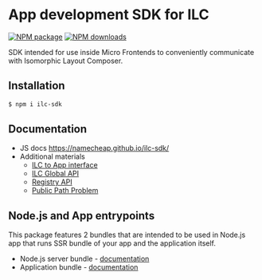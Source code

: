 # App development SDK for ILC
[![NPM package](https://badgen.net/npm/v/ilc-sdk?color=red&icon=npm&label=)](https://www.npmjs.com/package/ilc-sdk)
[![NPM downloads](https://badgen.net/npm/dt/ilc-sdk)](https://www.npmjs.com/package/ilc-sdk)

SDK intended for use inside Micro Frontends to conveniently communicate with Isomorphic Layout Composer.

## Installation

```bash
$ npm i ilc-sdk
```

## Documentation

* JS docs https://namecheap.github.io/ilc-sdk/
* Additional materials
    * [ILC to App interface](https://namecheap.github.io/ilc-sdk/pages/Pages/ilc_app_interface.html)
    * [ILC Global API](https://namecheap.github.io/ilc-sdk/pages/Pages/global_api.html)
    * [Registry API](https://namecheap.github.io/ilc-sdk/pages/Pages/registry_api.html)
    * [Public Path Problem](https://namecheap.github.io/ilc-sdk/pages/Pages/public_path.html)

## Node.js and App entrypoints

This package features 2 bundles that are intended to be used in Node.js app that runs SSR bundle of your app and
the application itself.

* Node.js server bundle - [documentation](https://namecheap.github.io/ilc-sdk/modules/server.html)
* Application bundle - [documentation](https://namecheap.github.io/ilc-sdk/modules/app.html)
